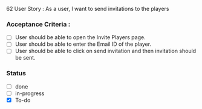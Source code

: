 62 User Story : As a user, I want to send invitations to the players <br>
### Acceptance Criteria : 
- [ ] User should be able to open the Invite Players page.
- [ ] User should be able to enter the Email ID of the player.
- [ ] User should be able to click on send invitation and then invitation should be sent. 
 
### Status 
- [ ] done
- [ ] in-progress
- [x] To-do
